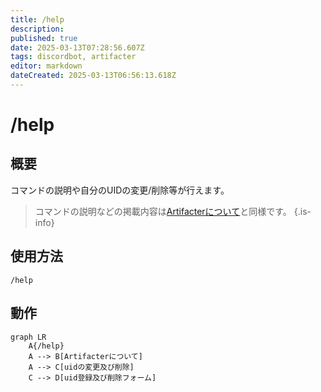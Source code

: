 ```yaml
---
title: /help
description: 
published: true
date: 2025-03-13T07:28:56.607Z
tags: discordbot, artifacter
editor: markdown
dateCreated: 2025-03-13T06:56:13.618Z
---
```


# /help
## 概要
コマンドの説明や自分のUIDの変更/削除等が行えます。

> コマンドの説明などの掲載内容は[Artifacterについて](about.md)と同様です。
{.is-info}

## 使用方法
```
/help
```

## 動作
```mermaid
graph LR
    A{/help}
    A --> B[Artifacterについて]
    A --> C[uidの変更及び削除]
    C --> D[uid登録及び削除フォーム]
```